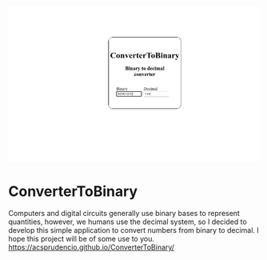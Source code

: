 ![](preview.png)
# ConverterToBinary

Computers and digital circuits generally use binary bases to represent quantities, however, we humans use the decimal system, so I decided to develop this simple application to convert numbers from binary to decimal. I hope this project will be of some use to you.
https://acsprudencio.github.io/ConverterToBinary/

